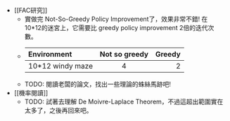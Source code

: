 - [[FAC研究]]
	- 實做完 Not-So-Greedy Policy Improvement了，效果非常不錯! 在 10*12的迷宮上，它需要比 greedy policy improvement 2倍的迭代次數。
	- |Environment|Not so greedy|Greedy|
	  | :---        |    :----:   |          ---: |
	  | 10*12 windy maze|4       | 2   |
	- TODO: 閱讀老闆的論文，找出一些理論的蛛絲馬跡吧!
- [[機率閱讀]]
	- TODO: 試著去理解 De Moivre-Laplace Theorem，不過這超出範圍實在太多了，之後再回來吧。